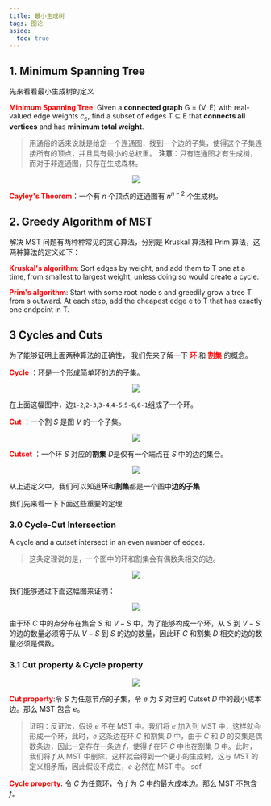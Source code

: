 ```yaml
---
title: 最小生成树
tags: 图论
aside:
  toc: true
---
```


<!--more-->

## 1. Minimum Spanning Tree

先来看看最小生成树的定义

**<font color = red>Minimum Spanning Tree</font>**: Given a **connected graph** G = (V, E)
with real-valued edge weights $c_e$, find a subset of edges T ⊆ E that **connects all vertices** and has **minimum total weight**.

> 用通俗的话来说就是给定一个连通图，找到一个边的子集，使得这个子集连接所有的顶点，并且具有最小的总权重。 **注意**：只有连通图才有生成树，而对于非连通图，只存在生成森林。

<div  align="center">
<img src= "
https://pictureloomione.oss-cn-beijing.aliyuncs.com/MST.png
"/>
</div>

**<font color = red>Cayley's Theorem</font>**：一个有 $n$ 个顶点的连通图有 $n^{n-2}$ 个生成树。

## 2. Greedy Algorithm of MST

解决 MST 问题有两种种常见的贪心算法，分别是 Kruskal 算法和 Prim 算法，这两种算法的定义如下：

**<font color = red>Kruskal's algorithm</font>**: Sort edges by weight, and add them to T one at a time, from smallest to largest weight, unless doing so would create a cycle.

**<font color = red>Prim's algorithm</font>**: Start with some root node s and greedily grow a tree T from s outward. At each step, add the cheapest edge e to T that has exactly one endpoint in T.

## 3 Cycles and Cuts

为了能够证明上面两种算法的正确性， 我们先来了解一下 **<font color = red>环</font>** 和 **<font color = red>割集</font>** 的概念。

**<font color = red>Cycle</font>** ：环是一个形成简单环的边的子集。

<div  align="center">
<img src= "
https://pictureloomione.oss-cn-beijing.aliyuncs.com/pic/cycle.png
"/>
</div>

在上面这幅图中，边`1-2`,`2-3`,`3-4`,`4-5`,`5-6`,`6-1`组成了一个环。

**<font color = red>Cut</font>** ：一个割 $S$ 是图 $V$ 的一个子集。

<div  align="center">
<img src= "
https://pictureloomione.oss-cn-beijing.aliyuncs.com/pic/cut.png
"/>
</div>

**<font color = red>Cutset</font>** ：一个环 $S$ 对应的**割集** $D$是仅有一个端点在 $S$ 中的边的集合。

<div  align="center">
<img src= "
https://pictureloomione.oss-cn-beijing.aliyuncs.com/pic/cutset.png
"/>
</div>

从上述定义中，我们可以知道**环**和**割集**都是一个图中**边的子集**

我们先来看一下下面这些重要的定理

### 3.0 Cycle-Cut Intersection

A cycle and a cutset intersect in an even number of edges.

> 这条定理说的是，一个图中的环和割集会有偶数条相交的边。

<div  align="center">
<img src= "
https://pictureloomione.oss-cn-beijing.aliyuncs.com/pic/cci.png
"/>
</div>

我们能够通过下面这幅图来证明：

<div  align="center">
<img src= "
https://pictureloomione.oss-cn-beijing.aliyuncs.com/pic/pf.png
"/>
</div>

由于环 $C$ 中的点分布在集合 $S$ 和 $V-S$ 中，为了能够构成一个环，从 $S$ 到 $V-S$ 的边的数量必须等于从 $V-S$ 到 $S$ 的边的数量，因此环 $C$ 和割集 $D$ 相交的边的数量必须是偶数。

### 3.1 Cut property & Cycle property

<div  align="center">
<img src= "
https://pictureloomione.oss-cn-beijing.aliyuncs.com/pic/property%20of%20MST.png
"/>
</div>

**<font color = red>Cut property</font>**:令 $S$ 为任意节点的子集，令 $e$ 为 $S$ 对应的 Cutset $D$ 中的最小成本边。那么 MST 包含 $e$。

> 证明：反证法，假设 $e$ 不在 MST 中。我们将 $e$ 加入到 MST 中，这样就会形成一个环，此时，$e$ 这条边在环 $C$ 和割集 $D$ 中，由于 $C$ 和 $D$ 的交集是偶数条边，因此一定存在一条边 $f$，使得 $f$ 在环 $C$ 中也在割集 $D$ 中。此时，我们将 $f$ 从 MST 中删除，这样就会得到一个更小的生成树，这与 MST 的定义相矛盾，因此假设不成立，$e$ 必然在 MST 中。
> sdf

**<font color = red>Cycle property</font>**: 令 $C$ 为任意环，令 $f$ 为 $C$ 中的最大成本边。那么 MST 不包含 $f$。
